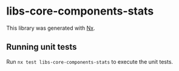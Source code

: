 # libs-core-components-stats

This library was generated with [Nx](https://nx.dev).

## Running unit tests

Run `nx test libs-core-components-stats` to execute the unit tests.
